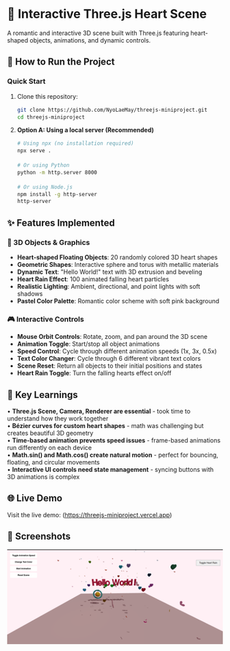 # 💖 Interactive Three.js Heart Scene

A romantic and interactive 3D scene built with Three.js featuring heart-shaped objects, animations, and dynamic controls.

## 🚀 How to Run the Project

### Quick Start

1. Clone this repository:

   ```bash
   git clone https://github.com/NyoLaeMay/threejs-miniproject.git
   cd threejs-miniproject
   ```

2. **Option A: Using a local server (Recommended)**

   ```bash
   # Using npx (no installation required)
   npx serve .

   # Or using Python
   python -m http.server 8000

   # Or using Node.js
   npm install -g http-server
   http-server
   ```

## ✨ Features Implemented

### 🎨 3D Objects & Graphics

- **Heart-shaped Floating Objects**: 20 randomly colored 3D heart shapes
- **Geometric Shapes**: Interactive sphere and torus with metallic materials
- **Dynamic Text**: "Hello World!" text with 3D extrusion and beveling
- **Heart Rain Effect**: 100 animated falling heart particles
- **Realistic Lighting**: Ambient, directional, and point lights with soft shadows
- **Pastel Color Palette**: Romantic color scheme with soft pink background

### 🎮 Interactive Controls

- **Mouse Orbit Controls**: Rotate, zoom, and pan around the 3D scene
- **Animation Toggle**: Start/stop all object animations
- **Speed Control**: Cycle through different animation speeds (1x, 3x, 0.5x)
- **Text Color Changer**: Cycle through 6 different vibrant text colors
- **Scene Reset**: Return all objects to their initial positions and states
- **Heart Rain Toggle**: Turn the falling hearts effect on/off

## 🧠 Key Learnings

• **Three.js Scene, Camera, Renderer are essential** - took time to understand how they work together  
• **Bézier curves for custom heart shapes** - math was challenging but creates beautiful 3D geometry  
• **Time-based animation prevents speed issues** - frame-based animations run differently on each device  
• **Math.sin() and Math.cos() create natural motion** - perfect for bouncing, floating, and circular movements  
• **Interactive UI controls need state management** - syncing buttons with 3D animations is complex

## 🌐 Live Demo

Visit the live demo: (https://threejs-miniproject.vercel.app)

## 📸 Screenshots

![Three.js Heart Scene](assets/image.png "My Heart Scene")
